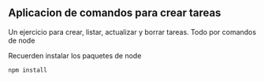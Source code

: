 ## Aplicacion de comandos para crear tareas

Un ejercicio para crear, listar, actualizar y borrar tareas.
Todo por comandos de node

Recuerden instalar los paquetes de node
```
npm install
```
